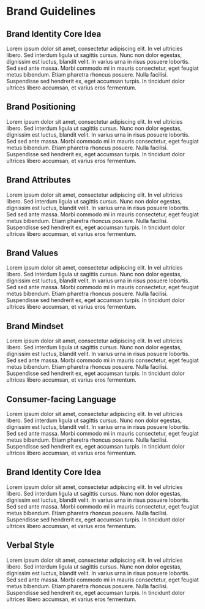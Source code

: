 # Brand Guidelines

## Brand Identity Core Idea

Lorem ipsum dolor sit amet, consectetur adipiscing elit. In vel ultricies libero. Sed interdum ligula ut sagittis
cursus. Nunc non dolor egestas, dignissim est luctus, blandit velit. In varius urna in risus posuere lobortis. Sed sed
ante massa. Morbi commodo mi in mauris consectetur, eget feugiat metus bibendum. Etiam pharetra rhoncus posuere. Nulla
facilisi. Suspendisse sed hendrerit ex, eget accumsan turpis. In tincidunt dolor ultrices libero accumsan, et varius
eros fermentum.

## Brand Positioning

Lorem ipsum dolor sit amet, consectetur adipiscing elit. In vel ultricies libero. Sed interdum ligula ut sagittis
cursus. Nunc non dolor egestas, dignissim est luctus, blandit velit. In varius urna in risus posuere lobortis. Sed sed
ante massa. Morbi commodo mi in mauris consectetur, eget feugiat metus bibendum. Etiam pharetra rhoncus posuere. Nulla
facilisi. Suspendisse sed hendrerit ex, eget accumsan turpis. In tincidunt dolor ultrices libero accumsan, et varius
eros fermentum.

## Brand Attributes

Lorem ipsum dolor sit amet, consectetur adipiscing elit. In vel ultricies libero. Sed interdum ligula ut sagittis
cursus. Nunc non dolor egestas, dignissim est luctus, blandit velit. In varius urna in risus posuere lobortis. Sed sed
ante massa. Morbi commodo mi in mauris consectetur, eget feugiat metus bibendum. Etiam pharetra rhoncus posuere. Nulla
facilisi. Suspendisse sed hendrerit ex, eget accumsan turpis. In tincidunt dolor ultrices libero accumsan, et varius
eros fermentum.

## Brand Values

Lorem ipsum dolor sit amet, consectetur adipiscing elit. In vel ultricies libero. Sed interdum ligula ut sagittis
cursus. Nunc non dolor egestas, dignissim est luctus, blandit velit. In varius urna in risus posuere lobortis. Sed sed
ante massa. Morbi commodo mi in mauris consectetur, eget feugiat metus bibendum. Etiam pharetra rhoncus posuere. Nulla
facilisi. Suspendisse sed hendrerit ex, eget accumsan turpis. In tincidunt dolor ultrices libero accumsan, et varius
eros fermentum.

## Brand Mindset

Lorem ipsum dolor sit amet, consectetur adipiscing elit. In vel ultricies libero. Sed interdum ligula ut sagittis
cursus. Nunc non dolor egestas, dignissim est luctus, blandit velit. In varius urna in risus posuere lobortis. Sed sed
ante massa. Morbi commodo mi in mauris consectetur, eget feugiat metus bibendum. Etiam pharetra rhoncus posuere. Nulla
facilisi. Suspendisse sed hendrerit ex, eget accumsan turpis. In tincidunt dolor ultrices libero accumsan, et varius
eros fermentum.

## Consumer-facing Language

Lorem ipsum dolor sit amet, consectetur adipiscing elit. In vel ultricies libero. Sed interdum ligula ut sagittis
cursus. Nunc non dolor egestas, dignissim est luctus, blandit velit. In varius urna in risus posuere lobortis. Sed sed
ante massa. Morbi commodo mi in mauris consectetur, eget feugiat metus bibendum. Etiam pharetra rhoncus posuere. Nulla
facilisi. Suspendisse sed hendrerit ex, eget accumsan turpis. In tincidunt dolor ultrices libero accumsan, et varius
eros fermentum.

## Brand Identity Core Idea

Lorem ipsum dolor sit amet, consectetur adipiscing elit. In vel ultricies libero. Sed interdum ligula ut sagittis
cursus. Nunc non dolor egestas, dignissim est luctus, blandit velit. In varius urna in risus posuere lobortis. Sed sed
ante massa. Morbi commodo mi in mauris consectetur, eget feugiat metus bibendum. Etiam pharetra rhoncus posuere. Nulla
facilisi. Suspendisse sed hendrerit ex, eget accumsan turpis. In tincidunt dolor ultrices libero accumsan, et varius
eros fermentum.

## Verbal Style

Lorem ipsum dolor sit amet, consectetur adipiscing elit. In vel ultricies libero. Sed interdum ligula ut sagittis
cursus. Nunc non dolor egestas, dignissim est luctus, blandit velit. In varius urna in risus posuere lobortis. Sed sed
ante massa. Morbi commodo mi in mauris consectetur, eget feugiat metus bibendum. Etiam pharetra rhoncus posuere. Nulla
facilisi. Suspendisse sed hendrerit ex, eget accumsan turpis. In tincidunt dolor ultrices libero accumsan, et varius
eros fermentum.

